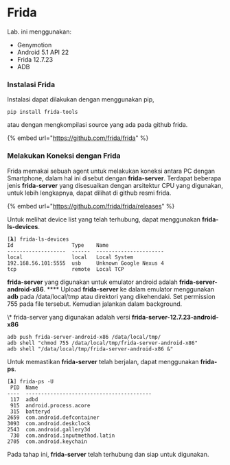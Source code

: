 # Frida

Lab. ini menggunakan:

* Genymotion
* Android 5.1 API 22
* Frida 12.7.23
* ADB&#x20;

### Instalasi Frida

Instalasi dapat dilakukan dengan menggunakan pip,

```
pip install frida-tools
```

atau dengan mengkompilasi source yang ada pada github frida.

{% embed url="https://github.com/frida/frida" %}

### Melakukan Koneksi dengan Frida&#x20;

Frida memakai sebuah agent untuk melakukan koneksi antara PC dengan Smartphone, dalam hal ini disebut dengan **frida-server**. Terdapat beberapa jenis **frida-server** yang disesuaikan dengan arsitektur CPU yang digunakan, untuk lebih lengkapnya, dapat dilihat di github resmi frida.

{% embed url="https://github.com/frida/frida/releases" %}

Untuk melihat device list yang telah terhubung, dapat menggunakan **frida-ls-devices**.

```
[𝝺] frida-ls-devices 
Id                   Type    Name                  
-------------------  ------  ----------------------
local                local   Local System          
192.168.56.101:5555  usb     Unknown Google Nexus 4
tcp                  remote  Local TCP  
```

**frida-server** yang digunakan untuk emulator android adalah **frida-server-android-x86**. **** Upload **frida-server** ke dalam emulator menggunakan **adb** pada /data/local/tmp atau direktori yang dikehendaki. Set permission 755 pada file tersebut. Kemudian jalankan dalam background.

\\\* frida-server yang digunakan adalah versi **frida-server-12.7.23-android-x86**

```
adb push frida-server-android-x86 /data/local/tmp/
adb shell "chmod 755 /data/local/tmp/frida-server-android-x86"
adb shell "/data/local/tmp/frida-server-android-x86 &"
```

Untuk memastikan **frida-server** telah berjalan, dapat menggunakan **frida-ps**.

```
[𝝺] frida-ps -U
 PID  Name
----  -----------------------------------------
 117  adbd
 915  android.process.acore
 315  batteryd
2659  com.android.defcontainer
3093  com.android.deskclock
2543  com.android.gallery3d
 730  com.android.inputmethod.latin
2705  com.android.keychain
```

Pada tahap ini, **frida-server** telah terhubung dan siap untuk digunakan.
